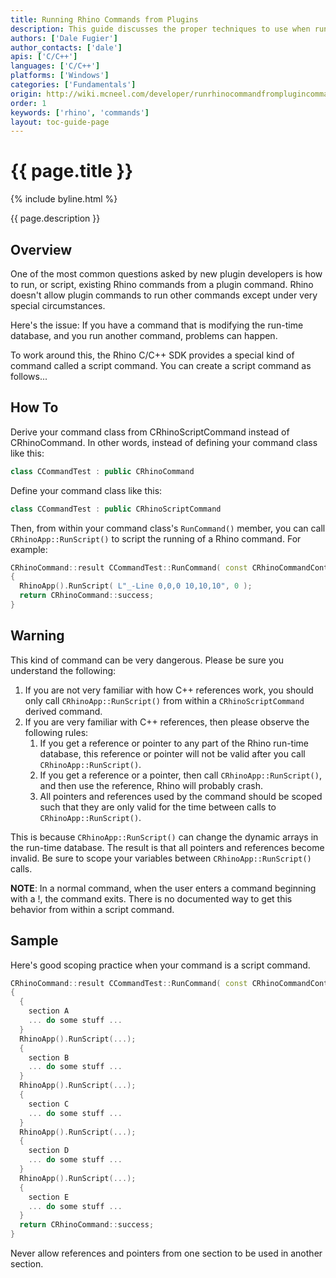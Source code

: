 ```yaml
---
title: Running Rhino Commands from Plugins
description: This guide discusses the proper techniques to use when running a Rhino command from within the context of a C/C++ plugin command.
authors: ['Dale Fugier']
author_contacts: ['dale']
apis: ['C/C++']
languages: ['C/C++']
platforms: ['Windows']
categories: ['Fundamentals']
origin: http://wiki.mcneel.com/developer/runrhinocommandfromplugincommand
order: 1
keywords: ['rhino', 'commands']
layout: toc-guide-page
---
```


# {{ page.title }}

{% include byline.html %}

{{ page.description }}

## Overview

One of the most common questions asked by new plugin developers is how to run, or script, existing Rhino commands from a plugin command.  Rhino doesn't allow plugin commands to run other commands except under very special circumstances.

Here's the issue: If you have a command that is modifying the run-time database, and you run another command, problems can happen.

To work around this, the Rhino C/C++ SDK provides a special kind of command called a script command.  You can create a script command as follows...

## How To

Derive your command class from CRhinoScriptCommand instead of CRhinoCommand. In other words, instead of defining your command class like this:

```cpp
class CCommandTest : public CRhinoCommand
```

Define your command class like this:

```cpp
class CCommandTest : public CRhinoScriptCommand
```

Then, from within your command class's `RunCommand()` member, you can call `CRhinoApp::RunScript()` to script the running of a Rhino command.  For example:

```cpp
CRhinoCommand::result CCommandTest::RunCommand( const CRhinoCommandContext& context )
{
  RhinoApp().RunScript( L"_-Line 0,0,0 10,10,10", 0 );
  return CRhinoCommand::success;
}
```

## Warning

This kind of command can be very dangerous.  Please be sure you understand the following:

1. If you are not very familiar with how C++ references work, you should only call `CRhinoApp::RunScript()` from within a `CRhinoScriptCommand` derived command.
1. If you are very familiar with C++ references, then please observe the following rules:
    1. If you get a reference or pointer to any part of the Rhino run-time database, this reference or pointer will not be valid after you call `CRhinoApp::RunScript()`.
    1. If you get a reference or a pointer, then call `CRhinoApp::RunScript()`, and then use the reference, Rhino will probably crash.
    1. All pointers and references used by the command should be scoped such that they are only valid for the time between calls to `CRhinoApp::RunScript()`.

This is because `CRhinoApp::RunScript()` can change the dynamic arrays in the run-time database.  The result is that all pointers and references become invalid. Be sure to scope your variables between `CRhinoApp::RunScript()` calls.

**NOTE**: In a normal command, when the user enters a command beginning with a !, the command exits. There is no documented way to get this behavior from within a script command.

## Sample

Here's good scoping practice when your command is a script command.

```cpp
CRhinoCommand::result CCommandTest::RunCommand( const CRhinoCommandContext& context )
{
  {
    section A
    ... do some stuff ...
  }
  RhinoApp().RunScript(...);
  {
    section B
    ... do some stuff ...
  }
  RhinoApp().RunScript(...);
  {
    section C
    ... do some stuff ...
  }
  RhinoApp().RunScript(...);
  {
    section D
    ... do some stuff ...
  }
  RhinoApp().RunScript(...);
  {
    section E
    ... do some stuff ...
  }
  return CRhinoCommand::success;
}
```

Never allow references and pointers from one section to be used in another section.
